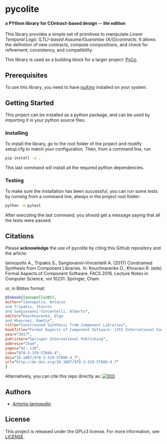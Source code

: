 pycolite
====
#### a PYthon library for COntract-based design -- lite edition


This library provides a simple set of primitives to manipulate
*Linear Temporal Logic (LTL)-based Assume/Guarantee (A/G)contracts*.
It allows the definition of new contracts, compute compositions, and check for refinement, consistency,
and compatibility.

This library is used as a building block for a larger project:
[PyCo](https://github.com/ianno/pyco).

## Prerequisites
To use this library, you need to have [nuXmv](https://nuxmv.fbk.eu/) installed on your system.

## Getting Started
This project can be installed as a python package,
and can be used by importing it in your python source files.

### Installing
To install the library, go to the root folder of the project and
modify setup.cfg to match your configuration.
Then, from a command line, run

```bash
pip install -e .
```

This last command will install all the required python dependencies.

### Testing
To make sure the installation has been successful,
you can run some tests by running from a command line,
always in the project root folder:

```bash
python -m pytest
```
After executing the last command, you should get a message saying that all the tests were passed.

## Citations
Please **acknowledge** the use of pycolite by citing this Github repository and the article:

Iannopollo A., Tripakis S., Sangiovanni-Vincentelli A. (2017) Constrained Synthesis from Component Libraries. In: Kouchnarenko O., Khosravi R. (eds) Formal Aspects of Component Software. FACS 2016. Lecture Notes in Computer Science, vol 10231. Springer, Cham

or, in Bibtex format:

```bibtex
@Inbook{Iannopollo2017,
author="Iannopollo, Antonio
and Tripakis, Stavros
and Sangiovanni-Vincentelli, Alberto",
editor="Kouchnarenko, Olga
and Khosravi, Ramtin",
title="Constrained Synthesis from Component Libraries",
bookTitle="Formal Aspects of Component Software: 13th International Conference, FACS 2016, Besan{\c{c}}on, France, October 19-21, 2016, Revised Selected Papers",
year="2017",
publisher="Springer International Publishing",
address="Cham",
pages="92--110",
isbn="978-3-319-57666-4",
doi="10.1007/978-3-319-57666-4_7",
url="http://dx.doi.org/10.1007/978-3-319-57666-4_7"
}
```

Alternatively, you can cite this repo directly as:
[![DOI](https://zenodo.org/badge/95607363.svg)](https://zenodo.org/badge/latestdoi/95607363)

## Authors
* [Antonio Iannopollo](https://people.eecs.berkeley.edu/~antonio/)

## License
This project is released under the GPLv3 license.
For more information, see [LICENSE](https://github.com/ianno/pycolite/blob/master/LICENSE).
